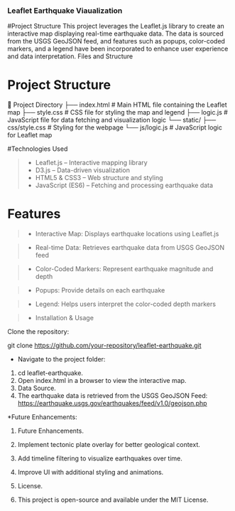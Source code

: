 ### Leaflet Earthquake Viaualization 

#Project Structure 
This project leverages the Leaflet.js library to create an interactive map displaying real-time earthquake data. The data is sourced from the USGS GeoJSON feed, and features such as popups, color-coded markers, and a legend have been incorporated to enhance user experience and data interpretation.
Files and Structure

# Project Structure

📂 Project Directory ├── index.html # Main HTML file containing the Leaflet map ├── style.css # CSS file for styling the map and legend ├── logic.js # JavaScript file for data fetching and visualization logic └── static/ ├── css/style.css # Styling for the webpage └── js/logic.js # JavaScript logic for Leaflet map

#Technologies Used
> * Leaflet.js – Interactive mapping library
> * D3.js – Data-driven visualization
> * HTML5 & CSS3 – Web structure and styling
> * JavaScript (ES6) – Fetching and processing earthquake data

# Features

> * Interactive Map: Displays earthquake locations using Leaflet.js

> * Real-time Data: Retrieves earthquake data from USGS GeoJSON feed

> * Color-Coded Markers: Represent earthquake magnitude and depth

> * Popups: Provide details on each earthquake

> * Legend: Helps users interpret the color-coded depth markers

> * Installation & Usage

Clone the repository:

git clone https://github.com/your-repository/leaflet-earthquake.git 

* Navigate to the project folder:

1. cd leaflet-earthquake. 
2. Open index.html in a browser to view the interactive map.
3. Data Source.
4. The earthquake data is retrieved from the USGS GeoJSON Feed: https://earthquake.usgs.gov/earthquakes/feed/v1.0/geojson.php

*Future Enhancements: 

1. Future Enhancements.

2. Implement tectonic plate overlay for better geological context.

3. Add timeline filtering to visualize earthquakes over time.

4. Improve UI with additional styling and animations.

5. License.

6. This project is open-source and available under the MIT License.
